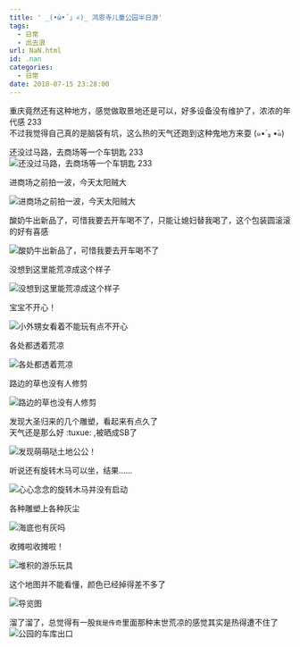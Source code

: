 ```yaml
---
title: ' _(•̀ω•́ 」∠)_ 鸿恩寺儿童公园半日游'
tags:
  - 日常
  - 出去浪
url: NaN.html
id: .nan
categories:
  - 日常
date: 2018-07-15 23:28:00
---
```


重庆竟然还有这种地方，感觉做取景地还是可以，好多设备没有维护了，浓浓的年代感 233  
不过我觉得自己真的是脑袋有坑，这么热的天气还跑到这种鬼地方来耍 (๑•́ ₃ •̀๑)

还没过马路，去商场等一个车钥匙 233  
![还没过马路，去商场等一个车钥匙 233](https://cdn.menhood.wang/2018/07/201807152337043899109.jpg "还没过马路，去商场等一个车钥匙 233")

进商场之前拍一波，今天太阳贼大

![进商场之前拍一波，今天太阳贼大](https://cdn.menhood.wang/2018/07/201807152338118047587.jpg "进商场之前拍一波，今天太阳贼大")

酸奶牛出新品了，可惜我要去开车喝不了，只能让媳妇替我喝了，这个包装圆滚滚的好有喜感

![酸奶牛出新品了，可惜我要去开车喝不了](https://cdn.menhood.wang/2018/07/201807152339025253955.jpg "酸奶牛出新品了，可惜我要去开车喝不了")

没想到这里能荒凉成这个样子

![没想到这里能荒凉成这个样子](https://cdn.menhood.wang/2018/07/201807152340084302281.jpg "没想到这里能荒凉成这个样子")

宝宝不开心！

![小外甥女看着不能玩有点不开心](https://cdn.menhood.wang/2018/07/201807152340392720890.jpg "小外甥女看着不能玩有点不开心")

各处都透着荒凉

![各处都透着荒凉](https://cdn.menhood.wang/2018/07/201807152341461408078.jpg "各处都透着荒凉")

路边的草也没有人修剪

![路边的草也没有人修剪](https://cdn.menhood.wang/2018/07/201807152342535998679.jpg "路边的草也没有人修剪")

发现大圣归来的几个雕塑，看起来有点久了  
天气还是那么好 :tuxue: ,被晒成SB了

![发现萌萌哒土地公公！](https://cdn.menhood.wang/2018/07/201807152343255513382.jpg "发现萌萌哒土地公公！")

听说还有旋转木马可以坐，结果……

![心心念念的旋转木马并没有启动](https://cdn.menhood.wang/2018/07/201807152346192203269.jpg "心心念念的旋转木马并没有启动")

各种雕塑上各种灰尘

![海底也有灰吗](https://cdn.menhood.wang/2018/07/201807152347112610174.jpg "海底也有灰吗")

收摊啦收摊啦！

![堆积的游乐玩具](https://cdn.menhood.wang/2018/07/201807152348496040920.jpg "堆积的游乐玩具")

这个地图并不能看懂，颜色已经掉得差不多了

![导览图](https://cdn.menhood.wang/2018/07/201807152349255195145.jpg "导览图")

溜了溜了，总觉得有一股`我是传奇`里面那种末世荒凉的感觉其实是热得遭不住了  
![公园的车库出口](https://cdn.menhood.wang/2018/07/201807152350098170245.jpg "公园的车库出口")
